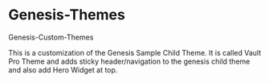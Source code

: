 Genesis-Themes
==============

Genesis-Custom-Themes

This is a customization of the Genesis Sample Child Theme. It is called Vault Pro Theme and adds sticky header/navigation to the genesis child theme and also add Hero Widget at top.
